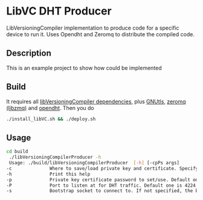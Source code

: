 # LibVC DHT Producer

LibVersioningCompiler implementation to produce code for a specific device to run it. Uses Opendht and Zeromq to distribute the compiled code.

## Description

This is an example project to show how could be implemented

## Build

It requires all [libVersioningCompiler dependencies](https://github.com/skeru/libVersioningCompiler#dependencies), plus [GNUtls](https://www.gnutls.org/), [zeromq (libzmq)](https://zeromq.org/get-started/?language=cpp) and [opendht](https://github.com/savoirfairelinux/opendht). Then you do

```bash
./install_libVC.sh && ./deploy.sh
```

## Usage

```bash
cd build
 ./libVersioningCompilerProducer -h
 Usage: ./build/libVersioningCompilerProducer  [-h] [-cpPs args]
-c              Where to save/load private key and certificate. Specify it without ".pem" or ".crt"
-h              Print this help
-p              Private key certificate password to set/use. Default one is empty.
-P              Port to listen at for DHT traffic. Default one is 4224
-s              Bootstrap socket to connect to. If not specified, the bootstrap phase will be skipped
```
